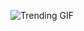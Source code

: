 
<!-- GIF_SECTION -->
![Trending GIF](https://media2.giphy.com/media/v1.Y2lkPThiYjIxNzcyaHM5MXZiZ2U4cTd2aTdtaWk5Mm9hMnU4ZTVoMHZmeHBiczRoc21tMSZlcD12MV9naWZzX3NlYXJjaCZjdD1n/2u4ExwAuGozwR1kWEg/giphy.gif)
<!-- END_GIF_SECTION -->
